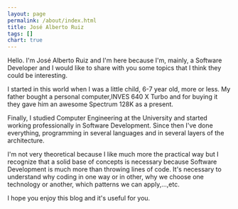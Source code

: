 ```yaml
---
layout: page
permalink: /about/index.html
title: José Alberto Ruiz
tags: []
chart: true
---
```


Hello. I'm José Alberto Ruiz and I'm here because I'm, mainly, a Software Developer and I would like to share with you some topics that I think they could be interesting. 

I started in this world when I was a little child, 6-7 year old, more or less. My father bought a personal computer,INVES 640 X Turbo and for buying it they gave him an awesome Spectrum 128K as a present. 

Finally, I studied Computer Engineering at the University and started working professionally in Software Development. Since then I've done everything, programming in several languages and in several layers of the architecture. 

I'm not very theoretical because I like much more the practical way but I recognize that a solid base of concepts is necessary because Software Development is much more than throwing lines of code. It's necessary to understand why coding in one way or in other, why we choose one technology or another, which patterns we can apply,...,etc. 

I hope you enjoy this blog and it's useful for you.

